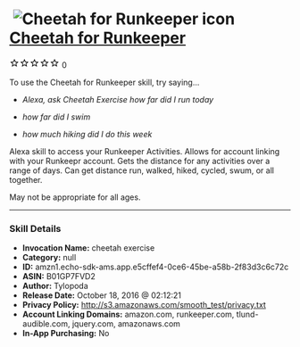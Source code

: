# &nbsp;<img src="skill_icon" alt="Cheetah for Runkeeper icon" width="36"> [Cheetah for Runkeeper](http://alexa.amazon.com/#skills/amzn1.echo-sdk-ams.app.e5cffef4-0ce6-45be-a58b-2f83d3c6c72c)
![0 stars](../../images/ic_star_border_black_18dp_1x.png)![0 stars](../../images/ic_star_border_black_18dp_1x.png)![0 stars](../../images/ic_star_border_black_18dp_1x.png)![0 stars](../../images/ic_star_border_black_18dp_1x.png)![0 stars](../../images/ic_star_border_black_18dp_1x.png) 0

To use the Cheetah for Runkeeper skill, try saying...

* *Alexa, ask Cheetah Exercise how far did I run today*

* *how far did I swim*

* *how much hiking did I do this week*

Alexa skill to access your Runkeeper Activities. Allows for account linking with your Runkeepr account. Gets the distance for any activities over a range of days. Can get distance run, walked, hiked, cycled, swum, or all together.

May not be appropriate for all ages.

***

### Skill Details

* **Invocation Name:** cheetah exercise
* **Category:** null
* **ID:** amzn1.echo-sdk-ams.app.e5cffef4-0ce6-45be-a58b-2f83d3c6c72c
* **ASIN:** B01GP7FVD2
* **Author:** Tylopoda
* **Release Date:** October 18, 2016 @ 02:12:21
* **Privacy Policy:** http://s3.amazonaws.com/smooth_test/privacy.txt
* **Account Linking Domains:** amazon.com, runkeeper.com, tlund-audible.com, jquery.com, amazonaws.com
* **In-App Purchasing:** No
